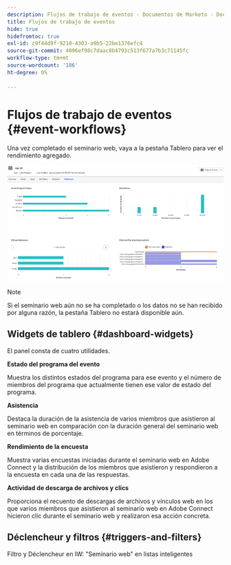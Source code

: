 ```yaml
---
description: Flujos de trabajo de eventos - Documentos de Marketo - Documentación del producto
title: Flujos de trabajo de eventos
hide: true
hidefromtoc: true
exl-id: c9f44d9f-9210-4303-a9b5-22be1376efc4
source-git-commit: 4096ef98c7daac8b4793c513f677a7b3c71145fc
workflow-type: tm+mt
source-wordcount: '186'
ht-degree: 0%

---
```


# Flujos de trabajo de eventos {#event-workflows}

Una vez completado el seminario web, vaya a la pestaña Tablero para ver el rendimiento agregado.

![](assets/event-workflows-1.png)

>[!NOTE]
>
>Si el seminario web aún no se ha completado o los datos no se han recibido por alguna razón, la pestaña Tablero no estará disponible aún.

## Widgets de tablero {#dashboard-widgets}

El panel consta de cuatro utilidades.

**Estado del programa del evento**

Muestra los distintos estados del programa para ese evento y el número de miembros del programa que actualmente tienen ese valor de estado del programa.

**Asistencia**

Destaca la duración de la asistencia de varios miembros que asistieron al seminario web en comparación con la duración general del seminario web en términos de porcentaje.

**Rendimiento de la encuesta**

Muestra varias encuestas iniciadas durante el seminario web en Adobe Connect y la distribución de los miembros que asistieron y respondieron a la encuesta en cada una de las respuestas.

**Actividad de descarga de archivos y clics**

Proporciona el recuento de descargas de archivos y vínculos web en los que varios miembros que asistieron al seminario web en Adobe Connect hicieron clic durante el seminario web y realizaron esa acción concreta.

## Déclencheur y filtros {#triggers-and-filters}

Filtro y Déclencheur en IW: &quot;Seminario web&quot; en listas inteligentes
